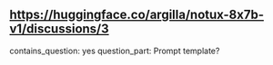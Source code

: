 ## https://huggingface.co/argilla/notux-8x7b-v1/discussions/3

contains_question: yes
question_part: Prompt template?